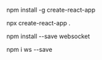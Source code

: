 npm install -g create-react-app

npx create-react-app .

npm install --save websocket

npm i ws --save
